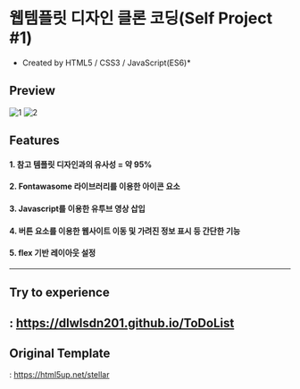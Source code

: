 # 웹템플릿 디자인 클론 코딩(Self Project #1)
  * Created by HTML5 / CSS3 / JavaScript(ES6)*

## **Preview**
![1](https://user-images.githubusercontent.com/53039583/108165240-91e76b00-7135-11eb-831b-7165443db997.png)
![2](https://user-images.githubusercontent.com/53039583/108165249-94e25b80-7135-11eb-91cd-1cc14660409e.png)


## **Features**
#### 1. 참고 템플릿 디자인과의 유사성 = 약 95%
#### 2. Fontawasome 라이브러리를 이용한 아이콘 요소
#### 3. Javascript를 이용한 유투브 영상 삽입
#### 4. 버튼 요소를 이용한 웹사이트 이동 및 가려진 정보 표시 등 간단한 기능
#### 5. flex 기반 레이아웃 설정  
---
## **Try to experience**
  : https://dlwlsdn201.github.io/ToDoList
---
## **Original Template**
  : https://html5up.net/stellar

